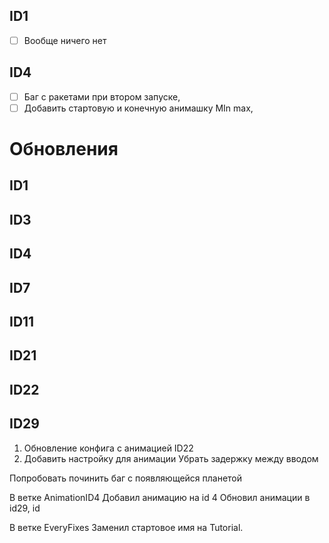 ## ID1
- [ ] Вообще ничего нет
## ID4
- [ ] Баг с ракетами при втором запуске, 
- [ ] Добавить стартовую и конечную анимашку MIn max,
# Обновления
## ID1

## ID3

## ID4

## ID7

## ID11

## ID21

## ID22

## ID29

1. Обновление конфига с анимацией ID22
2. Добавить настройку для анимации Убрать задержку между вводом


Попробовать починить баг с появляющейся планетой

В ветке AnimationID4
Добавил анимацию на id 4
Обновил анимации в id29, id


В ветке EveryFixes
Заменил стартовое имя на Tutorial.
